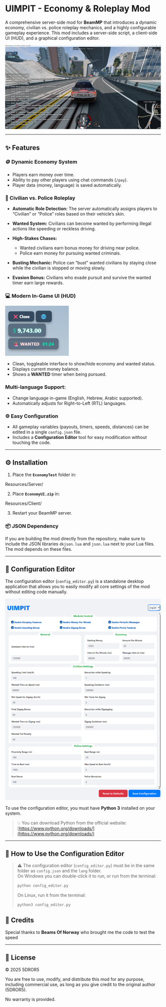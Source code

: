 # UIMPIT - Economy & Roleplay Mod

A comprehensive server-side mod for **BeamMP** that introduces a dynamic economy, civilian vs. police roleplay mechanics, and a highly configurable gameplay experience. This mod includes a server-side script, a client-side UI (HUD), and a graphical configuration editor.

![UIMPIT Screenshot](png/Screenshot.png)

---

## ✨ Features

### 🪙 Dynamic Economy System

* Players earn money over time.
* Ability to pay other players using chat commands (`/pay`).
* Player data (money, language) is saved automatically.

### 🚓 Civilian vs. Police Roleplay

* **Automatic Role Detection:** The server automatically assigns players to “Civilian” or “Police” roles based on their vehicle’s skin.
* **Wanted System:** Civilians can become wanted by performing illegal actions like speeding or reckless driving.
* **High-Stakes Chases:**

  * Wanted civilians earn bonus money for driving near police.
  * Police earn money for pursuing wanted criminals.
* **Busting Mechanic:** Police can “bust” wanted civilians by staying close while the civilian is stopped or moving slowly.
* **Evasion Bonus:** Civilians who evade pursuit and survive the wanted timer earn large rewards.

### 💻 Modern In-Game UI (HUD)

![UIMPIT ui](png/ui.png)

* Clean, toggleable interface to show/hide economy and wanted status.
* Displays current money balance.
* Shows a **WANTED** timer when being pursued.

### Multi-language Support:

* Change language in-game (English, Hebrew, Arabic supported).
* Automatically adjusts for Right-to-Left (RTL) languages.

### ⚙️ Easy Configuration

* All gameplay variables (payouts, timers, speeds, distances) can be edited in a single `config.json` file.
* Includes a **Configuration Editor** tool for easy modification without touching the code.
---

## ⚙️ Installation
1. Place the **`EconomyTest`** folder in:

Resources/Server/

2. Place **`EconomyUI.zip`** in:

Resources/Client/

3. Restart your BeamMP server.

### 📦 JSON Dependency
If you are building the mod directly from the repository, make sure to include the JSON libraries `dkjson.lua` and `json.lua` next to your Lua files.  
The mod depends on these files.

---

## 🧩 Configuration Editor

The configuration editor (`config_editor.py`) is a standalone desktop application that allows you to easily modify all core settings of the mod without editing code manually.

![UIMPIT Configuration Editor](png/UIMPIT%20Configuration%20Editor.png)

To use the configuration editor, you must have **Python 3** installed on your system.
> 💡 You can download Python from the official website: [https://www.python.org/downloads/](https://www.python.org/downloads/)

---

## 🧠 How to Use the Configuration Editor

> ⚠️ The configuration editor (`config_editor.py`) must be in the same folder as `config.json` and the `lang` folder.  
> On Windows you can double-click it to run, or run from the terminal:  
> ```bash
> python config_editor.py
> ```  
> On Linux, run it from the terminal:  
> ```bash
> python3 config_editor.py
> ```


## 🧠 Credits

Special thanks to **Beams Of Norway** who brought me the code to test the speed


---

## 📜 License
© 2025 5DROR5

You are free to use, modify, and distribute this mod for any purpose, including commercial use, 
as long as you give credit to the original author (5DROR5).  

No warranty is provided.
